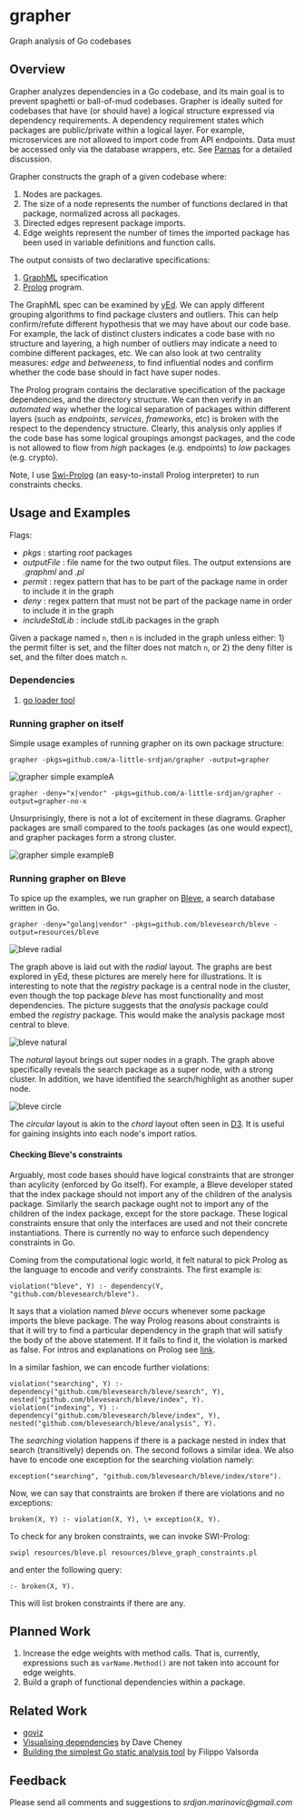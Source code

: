 # grapher
Graph analysis of Go codebases

## Overview
Grapher analyzes dependencies in a Go codebase, and its main goal is to prevent spaghetti or ball-of-mud codebases. Grapher is ideally suited for codebases that have (or should have) a logical structure expressed via dependency requirements. A dependency requirement states which packages are public/private within a logical layer. For example, microservices are not allowed to import code from API endpoints. Data must be accessed only via the database wrappers, etc. See [Parnas](http://repository.cmu.edu/cgi/viewcontent.cgi?article=2828&context=compsci) for a detailed discussion.  

Grapher constructs the graph of a given codebase where:

1. Nodes are packages.
2. The size of a node represents the number of functions declared in that package, normalized across all packages.
3. Directed edges represent package imports.
4. Edge weights represent the number of times the imported package has been used in variable definitions and function calls. 

The output consists of two declarative specifications:

1. [GraphML](http://graphml.graphdrawing.org/) specification
2. [Prolog](https://en.wikipedia.org/wiki/Prolog) program. 

The GraphML spec can be examined by [yEd](http://www.yworks.com/products/yed). We can apply different grouping algorithms
to find package clusters and outliers. This can help confirm/refute different hypothesis that we may have about our code base.
For example, the lack of distinct clusters indicates a code base with no structure and layering, a high number of outliers may indicate
a need to combine different packages, etc. We can also look at two centrality measures: _edge_ and _betweeness_, to 
find influential nodes and confirm whether the code base should in fact have super nodes.

The Prolog program contains the declarative specification
of the package dependencies, and the directory structure. We can then verify in an _automated_ way whether the logical separation of packages within
different layers (such as _endpoints_, _services_, _frameworks_, etc) is broken with the respect to the dependency structure. Clearly, this
analysis only applies if the code base has some logical groupings amongst packages, and the code is not allowed to flow from _high_ packages
(e.g. endpoints) to _low_ packages (e.g. crypto).

Note, I use [Swi-Prolog](http://www.swi-prolog.org/) (an easy-to-install Prolog interpreter) to run constraints checks.

## Usage and Examples
Flags:
* _pkgs_ : starting _root_ packages
* _outputFile_ : file name for the two output files. The output extensions are _.graphml_ and _.pl_
* _permit_ : regex pattern that has to be part of the package name in order to include it in the graph
* _deny_ : regex pattern that must not be part of the package name in order to include it in the graph
* _includeStdLib_ : include stdLib packages in the graph

Given a package named `n`, then `n` is included in the graph unless either: 1) the permit filter is set, and the filter does not match `n`, 
or 2) the deny filter is set, and the filter does match `n`.

### Dependencies
1. [go loader tool](https://godoc.org/golang.org/x/tools/go/loader)

### Running grapher on itself
Simple usage examples of running grapher on its own package structure:
	
`grapher -pkgs=github.com/a-little-srdjan/grapher -output=grapher` 

![grapher simple exampleA](resources/grapher.png "Grapher on grapher")

`grapher -deny="x|vendor" -pkgs=github.com/a-little-srdjan/grapher -output=grapher-no-x` 

Unsurprisingly, there is not a lot of excitement in these diagrams. Grapher packages are small compared to the _tools_ packages (as one would expect), and grapher packages form a strong cluster.  

![grapher simple exampleB](resources/grapher-no-x.png "Grapher on grapher and excluding the x packages")

### Running grapher on Bleve
To spice up the examples, we run grapher on [Bleve](https://github.com/blevesearch/bleve), a search database written in Go.

`grapher -deny="golang|vendor" -pkgs=github.com/blevesearch/bleve -output=resources/bleve`

![bleve radial](resources/bleve_radial.png "Grapher on bleve")

The graph above is laid out with the _radial_ layout. The graphs are best explored in yEd, these pictures are merely here for illustrations.
It is interesting to note that the _registry_ package is a central node in the cluster, even though the top package _bleve_ has most functionality and most dependencies.
The picture suggests that the _analysis_ package could embed the _registry_ package. This would make the analysis package most central to bleve.

![bleve natural](resources/bleve_natural.png "Grapher on bleve")

The _natural_ layout brings out super nodes in a graph. The graph above specifically reveals the search package as a super node, with a strong cluster. In addition, we have identified the search/highlight as another super node.

![bleve circle](resources/bleve_circle.png "Grapher on bleve")

The _circular_ layout is akin to the _chord_ layout often seen in [D3](https://github.com/d3/d3-chord). It is useful for gaining insights into each node's
import ratios.

#### Checking Bleve's constraints

Arguably, most code bases should have logical constraints that are stronger than acylicity (enforced by Go itself). For example, a Bleve developer stated
that the index package should not import any of the children of the analysis package. Similarly the search package ought not to import any of the children 
of the index package, except for the store package. These logical constraints ensure that only the interfaces are used and not their concrete instantiations.
There is currently no way to enforce such dependency constraints in Go.

Coming from the computational logic world, it felt natural to pick Prolog as the language to encode and verify constraints. The first example is:

	violation("bleve", Y) :- dependency(Y, "github.com/blevesearch/bleve").
 
It says that a violation named _bleve_ occurs whenever some package imports the bleve package. The way Prolog reasons about constraints is that it will try
to find a particular dependency in the graph that will satisfy the body of the above statement. If it fails to find it, the violation is marked as false.
For intros and explanations on Prolog see [link](http://www.doc.gold.ac.uk/~mas02gw/prolog_tutorial/prologpages/).  

In a similar fashion, we can encode further violations:

	violation("searching", Y) :- dependency("github.com/blevesearch/bleve/search", Y), nested("github.com/blevesearch/bleve/index", Y).
	violation("indexing", Y) :- dependency("github.com/blevesearch/bleve/index", Y), nested("github.com/blevesearch/bleve/analysis", Y).

The _searching_ violation happens if there is a package nested in index that search (transitively) depends on. The second follows a similar idea.
We also have to encode one exception for the searching violation namely:

	exception("searching", "github.com/blevesearch/bleve/index/store").

Now, we can say that constraints are broken if there are violations and no exceptions:

	broken(X, Y) :- violation(X, Y), \+ exception(X, Y). 

To check for any broken constraints, we can invoke SWI-Prolog:

	swipl resources/bleve.pl resources/bleve_graph_constraints.pl 

and enter the following query:

	:- broken(X, Y).
 
This will list broken constraints if there are any.

## Planned Work
1. Increase the edge weights with method calls. That is, currently, expressions such as
`varName.Method()` are not taken into account for edge weights.
2. Build a graph of functional dependencies within a package.  

## Related Work
* [goviz](https://github.com/hirokidaichi/goviz)
* [Visualising dependencies](https://dave.cheney.net/2014/11/21/visualising-dependencies) by Dave Cheney
* [Building the simplest Go static analysis tool](https://blog.cloudflare.com/building-the-simplest-go-static-analysis-tool/) by Filippo Valsorda

## Feedback
Please send all comments and suggestions to _srdjan.marinovic@gmail.com_
